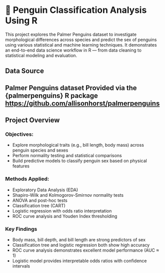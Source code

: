 # 🐧 Penguin Classification Analysis Using R

This project explores the Palmer Penguins dataset to investigate morphological differences across species and predict the sex of penguins using various statistical and machine learning techniques. 
It demonstrates an end-to-end data science workflow in R — from data cleaning to statistical modeling and evaluation.

## Data Source
Palmer Penguins dataset
Provided via the {palmerpenguins} R package
https://github.com/allisonhorst/palmerpenguins
---

## Project Overview

### Objectives:
- Explore morphological traits (e.g., bill length, body mass) across penguin species and sexes
- Perform normality testing and statistical comparisons
- Build predictive models to classify penguin sex based on physical features

### Methods Applied:
- Exploratory Data Analysis (EDA)
- Shapiro-Wilk and Kolmogorov-Smirnov normality tests
- ANOVA and post-hoc tests
- Classification tree (CART)
- Logistic regression with odds ratio interpretation
- ROC curve analysis and Youden Index thresholding

### Key Findings
- Body mass, bill depth, and bill length are strong predictors of sex
- Classification tree and logistic regression both show high accuracy
- ROC curve analysis demonstrates excellent model performance (AUC ≈ 1)
- Logistic model provides interpretable odds ratios with confidence intervals
